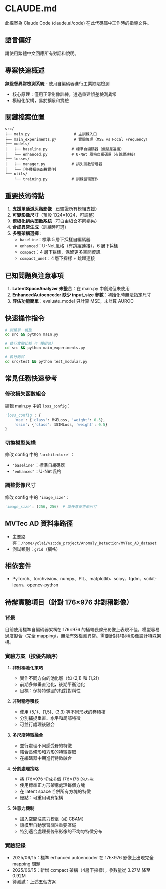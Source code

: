 # CLAUDE.md

此檔案為 Claude Code (claude.ai/code) 在此代碼庫中工作時的指導文件。

## 語言偏好
請使用繁體中文回應所有對話和說明。

## 專案快速概述

**無監督異常檢測系統** - 使用自編碼器進行工業缺陷檢測
- 核心原理：僅用正常影像訓練，透過重建誤差檢測異常
- 模組化架構，易於擴展和實驗

## 關鍵檔案位置

```
src/
├── main.py                    # 主訓練入口
├── main_experiments.py        # 實驗管理（MSE vs Focal Frequency）
├── models/
│   ├── baseline.py           # 標準自編碼器（無跳躍連接）
│   └── enhanced.py           # U-Net 風格自編碼器（有跳躍連接）
├── losses/
│   ├── manager.py            # 損失函數管理器
│   └── [各種損失函數實作]
└── utils/
    └── training.py           # 訓練循環實作
```

## 重要技術特點

1. **支援單通道灰階影像**（已驗證所有模組支援）
2. **可變影像尺寸**（預設 1024×1024，可調整）
3. **模組化損失函數系統**（可自由組合不同損失）
4. **合成異常生成**（訓練時可選）
5. **多種架構選擇**：
   - `baseline`：標準 5 層下採樣自編碼器
   - `enhanced`：U-Net 風格（有跳躍連接），6 層下採樣
   - `compact`：4 層下採樣，保留更多空間資訊
   - `compact_unet`：4 層下採樣 + 跳躍連接

## 已知問題與注意事項

1. **LatentSpaceAnalyzer 未整合**：在 main.py 中創建但未使用
2. **EnhancedAutoencoder 缺少 input_size 參數**：初始化時無法指定尺寸
3. **評估功能簡單**：evaluate_model 只計算 MSE，未計算 AUROC

## 快速操作指令

```bash
# 訓練單一模型
cd src && python main.py

# 執行實驗比較（4 種組合）
cd src && python main_experiments.py

# 執行測試
cd src/test && python test_modular.py
```

## 常見任務快速參考

### 修改損失函數組合
編輯 main.py 中的 `loss_config`：
```python
'loss_config': {
    'mse': {'class': MSELoss, 'weight': 0.5},
    'ssim': {'class': SSIMLoss, 'weight': 0.5}
}
```

### 切換模型架構
修改 config 中的 `'architecture'`：
- `'baseline'`：標準自編碼器
- `'enhanced'`：U-Net 風格

### 調整影像尺寸
修改 config 中的 `'image_size'`：
```python
'image_size': (256, 256)  # 或任意正方形尺寸
```

## MVTec AD 資料集路徑
- 主要路徑：`/home/yclai/vscode_project/Anomaly_Detection/MVTec_AD_dataset`
- 測試類別：`grid`（網格）

## 相依套件
- PyTorch、torchvision、numpy、PIL、matplotlib、scipy、tqdm、scikit-learn、opencv-python

## 待辦實驗項目（針對 176×976 非對稱影像）

### 背景
目前使用標準自編碼器架構在 176×976 的極端長條形影像上表現不佳，模型容易過度擬合（完全 mapping），無法有效檢測異常。需要針對非對稱影像設計特殊架構。

### 實驗方案（按優先順序）

1. **非對稱池化策略**
   - 實作不同方向的池化層（如 (2,1) 和 (1,2)）
   - 前期多做垂直池化，後期平衡池化
   - 目標：保持特徵圖的相對對稱性

2. **非對稱卷積核**
   - 使用 (5,1)、(1,5)、(3,3) 等不同形狀的卷積核
   - 分別捕捉垂直、水平和局部特徵
   - 可並行處理後融合

3. **多尺度特徵融合**
   - 並行處理不同感受野的特徵
   - 結合長條形和方形的特徵提取
   - 在編碼器中期進行特徵融合

4. **分割處理策略**
   - 將 176×976 切成多個 176×176 的方塊
   - 使用標準正方形架構處理每個方塊
   - 在 latent space 合併所有方塊的特徵
   - 優點：可重用現有架構

5. **注意力機制**
   - 加入空間注意力模組（如 CBAM）
   - 讓模型自動學習關注重要區域
   - 特別適合處理長條形影像的不均勻特徵分布

### 實驗記錄
- 2025/06/15：標準 enhanced autoencoder 在 176×976 影像上出現完全 mapping 問題
- 2025/06/15：新增 compact 架構（4層下採樣），參數量從 3.27M 降至 0.92M
- 待測試：上述五個方案